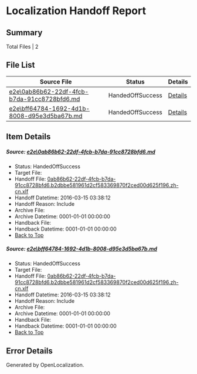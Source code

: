 # <a name='report-top'></a> Localization Handoff Report

## Summary
 Total Files | 2

## File List
 Source File | Status | Details 
 ----------- | ------ | ------- 
 [e2e\0ab86b62-22df-4fcb-b7da-91cc8728bfd6.md](https://github.com/OpenLocalizationTest/oltest/blob/170df0e8d4523a442f8233bbf3dd962060c46abf/e2e/0ab86b62-22df-4fcb-b7da-91cc8728bfd6.md) | HandedOffSuccess | [Details](#5438117d418e393ff88b8c37fdd06b6a801a81c31)
 [e2e\bff64784-1692-4d1b-8008-d95e3d5ba67b.md](https://github.com/OpenLocalizationTest/oltest/blob/170df0e8d4523a442f8233bbf3dd962060c46abf/e2e/bff64784-1692-4d1b-8008-d95e3d5ba67b.md) | HandedOffSuccess | [Details](#5438117d418e393ff88b8c37fdd06b6a801a81c33)

## Item Details
##### <a name='5438117d418e393ff88b8c37fdd06b6a801a81c31'></a> Source: [e2e\0ab86b62-22df-4fcb-b7da-91cc8728bfd6.md](https://github.com/OpenLocalizationTest/oltest/blob/170df0e8d4523a442f8233bbf3dd962060c46abf/e2e/0ab86b62-22df-4fcb-b7da-91cc8728bfd6.md)
* Status: HandedOffSuccess
* Target File: 
* Handoff File: [0ab86b62-22df-4fcb-b7da-91cc8728bfd6.b2dbbe581961d2cf583369870f2ced00d625f196.zh-cn.xlf](https://github.com/OpenLocalizationTestOrg/olhandoff/blob/d726608eeae8be18cb3bc25a8ef985fc3bb130bc/ol-handoff/OpenLocalizationTestOrg/oltest.zh-cn/yuwzho/ht/0ab86b62-22df-4fcb-b7da-91cc8728bfd6.b2dbbe581961d2cf583369870f2ced00d625f196.zh-cn.xlf)
* Handoff Datetime: 2016-03-15 03:38:12
* Handoff Reason: Include
* Archive File: 
* Archive Datetime: 0001-01-01 00:00:00
* Handback File: 
* Handback Datetime: 0001-01-01 00:00:00
* [Back to Top](#report-top)

##### <a name='5438117d418e393ff88b8c37fdd06b6a801a81c33'></a> Source: [e2e\bff64784-1692-4d1b-8008-d95e3d5ba67b.md](https://github.com/OpenLocalizationTest/oltest/blob/170df0e8d4523a442f8233bbf3dd962060c46abf/e2e/bff64784-1692-4d1b-8008-d95e3d5ba67b.md)
* Status: HandedOffSuccess
* Target File: 
* Handoff File: [0ab86b62-22df-4fcb-b7da-91cc8728bfd6.b2dbbe581961d2cf583369870f2ced00d625f196.zh-cn.xlf](https://github.com/OpenLocalizationTestOrg/olhandoff/blob/d726608eeae8be18cb3bc25a8ef985fc3bb130bc/ol-handoff/OpenLocalizationTestOrg/oltest.zh-cn/yuwzho/ht/0ab86b62-22df-4fcb-b7da-91cc8728bfd6.b2dbbe581961d2cf583369870f2ced00d625f196.zh-cn.xlf)
* Handoff Datetime: 2016-03-15 03:38:12
* Handoff Reason: Include
* Archive File: 
* Archive Datetime: 0001-01-01 00:00:00
* Handback File: 
* Handback Datetime: 0001-01-01 00:00:00
* [Back to Top](#report-top)


## Error Details

Generated by OpenLocalization.
